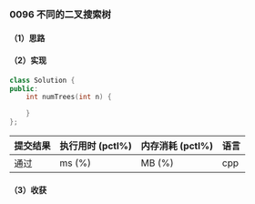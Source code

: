 ### 0096 不同的二叉搜索树

#### （1）思路

#### （2）实现

```cpp
class Solution {
public:
    int numTrees(int n) {

    }
};
```

| 提交结果 | 执行用时 (pctl%) | 内存消耗 (pctl%) | 语言 |
|:---------|:-----------------|:-----------------|:-----|
| 通过     |  ms (%)   |  MB (%)  | cpp  |

#### （3）收获
